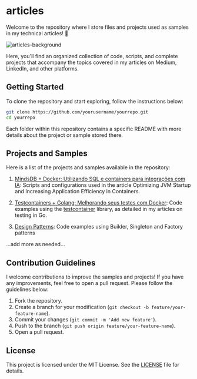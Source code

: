 # articles
Welcome to the repository where I store files and projects used as samples in my technical articles! 🚀

![articles-background](https://i.imgur.com/gxDMsNL.png)

Here, you'll find an organized collection of code, scripts, and complete projects that accompany the topics covered in my articles on Medium, LinkedIn, and other platforms.

## Getting Started
To clone the repository and start exploring, follow the instructions below:

```bash
git clone https://github.com/yourusername/yourrepo.git
cd yourrepo
```
Each folder within this repository contains a specific README with more details about the project or sample stored there.

## Projects and Samples
Here is a list of the projects and samples available in the repository:

1. [MindsDB + Docker: Utilizando SQL e containers para integrações com IA](https://dev.to/rflpazini/mindsdb-docker-utilizando-sql-e-containers-para-integracoes-com-ia-edc):
Scripts and configurations used in the article Optimizing JVM Startup and Increasing Application Efficiency in Containers.

2. [Testcontainers + Golang: Melhorando seus testes com Docker](https://dev.to/rflpazini/testcontainers-golang-melhorando-seus-testes-com-docker-2hb7):
Code examples using the [testcontainer](https://testcontainers.com/guides/getting-started-with-testcontainers-for-go/) library, as detailed in my articles on testing in Go.

3. [Design Patterns](https://dev.to/rflpazini/design-patterns-3ie6): Code examples using Builder, Singleton and Factory patterns

...add more as needed...

## Contribution Guidelines
I welcome contributions to improve the samples and projects! If you have any improvements, feel free to open a pull request. Please follow the guidelines below:

1. Fork the repository.
2. Create a branch for your modification (`git checkout -b feature/your-feature-name`).
3. Commit your changes (`git commit -m 'Add new feature'`).
4. Push to the branch (`git push origin feature/your-feature-name`).
5. Open a pull request.

## License
This project is licensed under the MIT License. See the [LICENSE](https://rflpazini.mit-license.org/) file for details.
